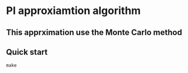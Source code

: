 # PI approxiamtion algorithm

## This apprximation use the Monte Carlo method

## Quick start
```console
make
```
